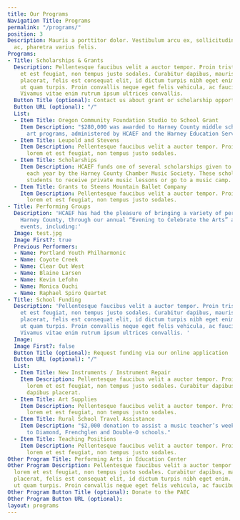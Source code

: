 ```yaml
---
title: Our Programs
Navigation Title: Programs
permalink: "/programs/"
position: 3
Description: Mauris a porttitor dolor. Vestibulum arcu ex, sollicitudin sit amet massa
  ac, pharetra varius felis.
Programs:
- Title: Scholarships & Grants
  Description: Pellentesque faucibus velit a auctor tempor. Proin tristique lorem
    et est feugiat, non tempus justo sodales. Curabitur dapibus, mauris sed dapibus
    placerat, felis est consequat elit, id dictum turpis nibh eget enim. Vestibulum
    ut quam turpis. Proin convallis neque eget felis vehicula, ac faucibus augue aliquam.
    Vivamus vitae enim rutrum ipsum ultrices convallis.
  Button Title (optional): Contact us about grant or scholarship opportunities
  Button URL (optional): "/"
  List:
  - Item Title: Oregon Community Foundation Studio to School Grant
    Item Description: "$280,000 was awarded to Harney County middle school music and
      art programs, administered by HCAEF and the Harney Education Service District."
  - Item Title: Leupold and Stevens
    Item Description: Pellentesque faucibus velit a auctor tempor. Proin tristique
      lorem et est feugiat, non tempus justo sodales.
  - Item Title: Scholarships
    Item Description: HCAEF funds one of several scholarships given to local students
      each year by the Harney County Chamber Music Society. These scholarships allow
      students to receive private music lessons or go to a music camp.
  - Item Title: Grants to Steens Mountain Ballet Company
    Item Description: Pellentesque faucibus velit a auctor tempor. Proin tristique
      lorem et est feugiat, non tempus justo sodales.
- Title: Performing Groups
  Description: 'HCAEF has had the pleasure of bringing a variety of performances to
    Harney County, through our annual “Evening to Celebrate the Arts” and other special
    events, including:'
  Image: test.jpg
  Image First?: true
  Previous Performers:
  - Name: Portland Youth Philharmonic
  - Name: Coyote Creek
  - Name: Clear Out West
  - Name: Blaine Larsen
  - Name: Kevin Lefohn
  - Name: Monica Ouchi
  - Name: Raphael Spiro Quartet
- Title: School Funding
  Description: 'Pellentesque faucibus velit a auctor tempor. Proin tristique lorem
    et est feugiat, non tempus justo sodales. Curabitur dapibus, mauris sed dapibus
    placerat, felis est consequat elit, id dictum turpis nibh eget enim. Vestibulum
    ut quam turpis. Proin convallis neque eget felis vehicula, ac faucibus augue aliquam.
    Vivamus vitae enim rutrum ipsum ultrices convallis. '
  Image:
  Image First?: false
  Button Title (optional): Request funding via our online application
  Button URL (optional): "/"
  List:
  - Item Title: New Instruments / Instrument Repair
    Item Description: Pellentesque faucibus velit a auctor tempor. Proin tristique
      lorem et est feugiat, non tempus justo sodales. Curabitur dapibus, mauris sed
      dapibus placerat.
  - Item Title: Art Supplies
    Item Description: Pellentesque faucibus velit a auctor tempor. Proin tristique
      lorem et est feugiat, non tempus justo sodales.
  - Item Title: Rural School Travel Assistance
    Item Description: "$2,000 donation to assist a music teacher’s weekly travel expenses
      to Diamond, Frenchglen and Double-O schools."
  - Item Title: Teaching Positions
    Item Description: Pellentesque faucibus velit a auctor tempor. Proin tristique
      lorem et est feugiat, non tempus justo sodales.
Other Program Title: Performing Arts in Education Center
Other Program Description: Pellentesque faucibus velit a auctor tempor. Proin tristique
  lorem et est feugiat, non tempus justo sodales. Curabitur dapibus, mauris sed dapibus
  placerat, felis est consequat elit, id dictum turpis nibh eget enim. Vestibulum
  ut quam turpis. Proin convallis neque eget felis vehicula, ac faucibus augue aliquam.
Other Program Button Title (optional): Donate to the PAEC
Other Program Button URL (optional):
layout: programs
---
```

